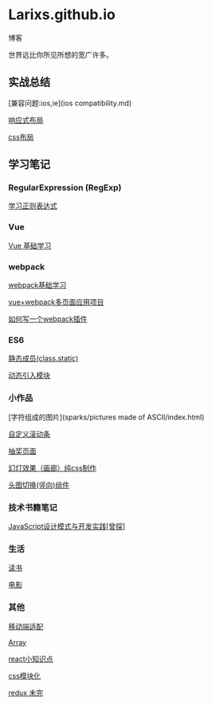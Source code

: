 # Larixs.github.io
博客

世界远比你所见所想的宽广许多。


## 实战总结

[兼容问题:ios,ie](ios compatibility.md)

[响应式布局](responsive.md)

[css布局](layout.md)

## 学习笔记

### RegularExpression (RegExp)

[学习正则表达式](study-reg.md)


### Vue

[Vue 基础学习](Vue/study-vue.md)

### webpack

[webpack基础学习](webpack/studyWebpack.md)

[vue+webpack多页面应用项目](https://github.com/Larixs/vue-cli-multi-page)

[如何写一个webpack插件](webpack/how_to_write_a_plugin.md)

### ES6

[静态成员\(class.static\)](ES6/static.md)

[动态引入模块](ES6/dynamic_import.md)

### 小作品

[字符组成的图片](sparks/pictures made of ASCII/index.html)

[自定义滚动条](sparks/scrollBar/index.html)

[抽奖页面](sparks/lottery/index.html)

[幻灯效果（画廊）纯css制作](sparks/PPT/index-css.html)

[头图切换(竖向)组件](sparks/whirlingBanner/index.html)

### 技术书籍笔记

[JavaScript设计模式与开发实践\[曾探\]](books/javaScript_design_patterns_and_development_practices.md)

### 生活

[读书](books/remarks.md)

[电影](movies/remarks.md)

### 其他

[移动端适配](wap.md)

[Array](study-Array.md)

[react小知识点](react/react.md)

[css模块化](react/cssmodule.md)

[redux 未完](redux/redux.md)

